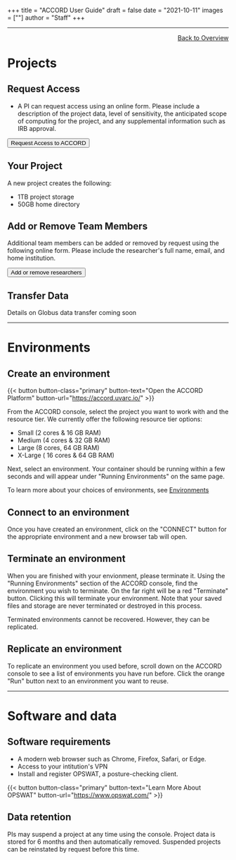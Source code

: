 +++
title = "ACCORD User Guide"
draft = false
date = "2021-10-11"
images = [""]
author = "Staff"
+++

***

<a href="../overview/" style="float:right;width:100%;text-align:right;margin-bottom:2rem;" class="small">Back to Overview</a>

# **Projects**

## Request Access

+ A PI can request access using an online form. Please include a description of the project data, level of sensitivity, the anticipated scope of computing for the project, and any supplemental information such as IRB approval.  

<a href="/form/accord/"><button class="btn btn-success">Request Access to ACCORD</button></a>
<br>

## Your Project

A new project creates the following:

+ 1TB project storage 
+ 50GB home directory

## Add or Remove Team Members

Additional team members can be added or removed by request using the following online form. Please include the researcher's full name, email, and home institution.

<a href="/form/accord/"><button class="btn btn-success">Add or remove researchers</button></a>
<br>

## Transfer Data

Details on Globus data transfer coming soon

***

# **Environments**

## Create an environment

{{< button button-class="primary" button-text="Open the ACCORD Platform" button-url="https://accord.uvarc.io/" >}}
<br>

From the ACCORD console, select the project you want to work with and the resource tier. We currently offer the following resource tier options:

+ Small (2 cores & 16 GB RAM)
+ Medium (4 cores & 32 GB RAM)
+ Large (8 cores, 64 GB RAM)
+ X-Large ( 16 cores & 64 GB RAM)

Next, select an environment. Your container should be running within a few seconds and will appear under "Running Environments" on the same page.

To learn more about your choices of environments, see [Environments](/userinfo/accord/environments)

## Connect to an environment

Once you have created an environment, click on the "CONNECT" button for the appropriate environment and a new browser tab will open.

## Terminate an environment

When you are finished with your envionment, please terminate it. Using the "Running Environments" section of the ACCORD console, find the environment you wish to terminate.
On the far right will be a red "Terminate" button. Clicking this will terminate your environment.
Note that your saved files and storage are never terminated or destroyed in this process. 

Terminated environments cannot be recovered. However, they can be replicated.

## Replicate an environment

To replicate an environment you used before, scroll down on the ACCORD console to see a list of
environments you have run before. Click the orange "Run" button next to an environment you want to reuse.

***

# **Software and data**

## Software requirements

+ A modern web browser such as Chrome, Firefox, Safari, or Edge.
+ Access to your intitution's VPN
+ Install and register OPSWAT, a posture-checking client.

{{< button button-class="primary" button-text="Learn More About OPSWAT" button-url="https://www.opswat.com/" >}}

## Data retention

PIs may suspend a project at any time using the console. Project data is stored for 6 months and then
automatically removed. Suspended projects can be reinstated by request before this time.

